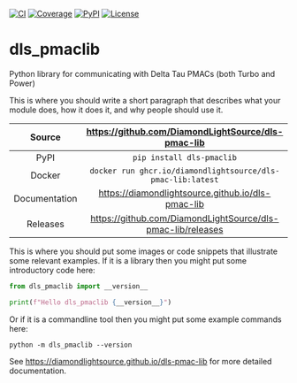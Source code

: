 [![CI](https://github.com/DiamondLightSource/dls-pmac-lib/actions/workflows/ci.yml/badge.svg)](https://github.com/DiamondLightSource/dls-pmac-lib/actions/workflows/ci.yml)
[![Coverage](https://codecov.io/gh/DiamondLightSource/dls-pmac-lib/branch/main/graph/badge.svg)](https://codecov.io/gh/DiamondLightSource/dls-pmac-lib)
[![PyPI](https://img.shields.io/pypi/v/dls-pmaclib.svg)](https://pypi.org/project/dls-pmaclib)
[![License](https://img.shields.io/badge/License-Apache%202.0-blue.svg)](https://www.apache.org/licenses/LICENSE-2.0)

# dls_pmaclib

Python library for communicating with Delta Tau PMACs (both Turbo and Power)

This is where you should write a short paragraph that describes what your module does,
how it does it, and why people should use it.

Source          | <https://github.com/DiamondLightSource/dls-pmac-lib>
:---:           | :---:
PyPI            | `pip install dls-pmaclib`
Docker          | `docker run ghcr.io/diamondlightsource/dls-pmac-lib:latest`
Documentation   | <https://diamondlightsource.github.io/dls-pmac-lib>
Releases        | <https://github.com/DiamondLightSource/dls-pmac-lib/releases>

This is where you should put some images or code snippets that illustrate
some relevant examples. If it is a library then you might put some
introductory code here:

```python
from dls_pmaclib import __version__

print(f"Hello dls_pmaclib {__version__}")
```

Or if it is a commandline tool then you might put some example commands here:

```
python -m dls_pmaclib --version
```

<!-- README only content. Anything below this line won't be included in index.md -->

See https://diamondlightsource.github.io/dls-pmac-lib for more detailed documentation.
